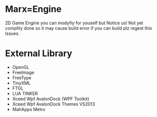 # Marx=Engine
 2D Game Engine
 you can modyfiy for youself but Notice us!
 Not yet complity done so it may cause build error if you can build plz regest this Issues.

# External Library
- OpenGL
- FreeImage
- FreeType
- TinyXML
- FTGL
- LUA TINKER
- Xceed Wpf AvalonDock (WPF Toolkit)
- Xceed Wpf AvalonDock Themes VS2013
- MahApps Metro
